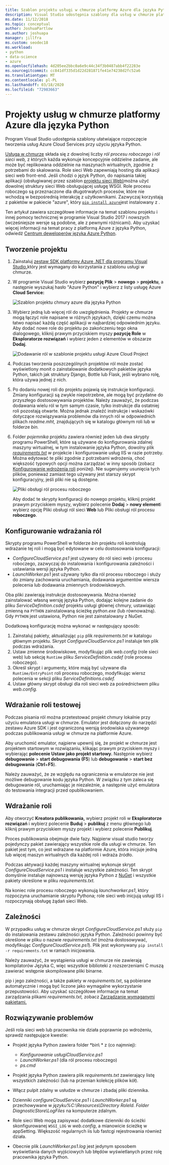 ```yaml
---
title: Szablon projektu usługi w chmurze platformy Azure dla języka Python
description: Visual Studio udostępnia szablony dla usług w chmurze platformy Azure napisanych w języku Python, w tym wdrażania ról, zależności i rozwiązywania problemów.
ms.date: 11/12/2018
ms.topic: conceptual
author: JoshuaPartlow
ms.author: joshuapa
manager: jillfra
ms.custom: seodec18
ms.workload:
- python
- data-science
- azure
ms.openlocfilehash: 4d205ee2bbc0a6e9c44c34f3b0487abb4f22283e
ms.sourcegitcommit: cc841df335d1d22d281871fe41e74238d2fc52a6
ms.translationtype: MT
ms.contentlocale: pl-PL
ms.lasthandoff: 03/18/2020
ms.locfileid: "72983663"
---
```

# <a name="azure-cloud-service-projects-for-python"></a>Projekty usług w chmurze platformy Azure dla języka Python

Program Visual Studio udostępnia szablony ułatwiające rozpoczęcie tworzenia usług Azure Cloud Services przy użyciu języka Python.

[Usługa w chmurze](/azure/cloud-services/) składa się z dowolnej liczby *ról procesu roboczego* i *ról sieci web,* z których każda wykonuje koncepcyjnie oddzielne zadanie, ale może być replikowana oddzielnie na maszynach wirtualnych, zgodnie z potrzebami do skalowania. Role sieci Web zapewniają hosting dla aplikacji sieci web front-end. Jeśli chodzi o język Python, do napisania takiej aplikacji (obsługiwanej przez szablon [projektu sieci Web)](python-web-application-project-templates.md)można użyć dowolnej struktury sieci Web obsługującej usługę WSGI. Role procesu roboczego są przeznaczone dla długotrwałych procesów, które nie wchodzą w bezpośrednią interakcję z użytkownikami. Zazwyczaj korzystają z pakietów w pakiecie "azure", który [`pip install azure`](https://pypi.org/project/azure)jest instalowany z .

Ten artykuł zawiera szczegółowe informacje na temat szablonu projektu i innej pomocy technicznej w programie Visual Studio 2017 i nowszych (wcześniejsze wersje są podobne, ale z pewnymi różnicami). Aby uzyskać więcej informacji na temat pracy z platformą Azure z języka Python, odwiedź [Centrum deweloperów języka Azure Python](/azure/python/).

## <a name="create-a-project"></a>Tworzenie projektu

1. Zainstaluj [zestaw SDK platformy Azure .NET dla programu Visual Studio,](https://visualstudio.microsoft.com/vs/azure-tools/)który jest wymagany do korzystania z szablonu usługi w chmurze.
1. W programie Visual Studio wybierz **pozycję Plik** > **nowego** > **projektu**, a następnie wyszukaj hasło "Azure Python" i wybierz z listy usługę Azure **Cloud Service:**

    ![Szablon projektu chmury azure dla języka Python](media/template-azure-cloud-project.png)

1. Wybierz jedną lub więcej ról do uwzględnienia. Projekty w chmurze mogą łączyć role napisane w różnych językach, dzięki czemu można łatwo napisać każdą część aplikacji w najbardziej odpowiednim języku. Aby dodać nowe role do projektu po zakończeniu tego okna dialogowego, kliknij prawym przyciskiem myszy **pozycję Role** w **Eksploratorze rozwiązań** i wybierz jeden z elementów w obszarze **Dodaj**.

    ![Dodawanie ról w szablonie projektu usługi Azure Cloud Project](media/template-azure-cloud-service-project-wizard.png)

1. Podczas tworzenia poszczególnych projektów ról może zostać wyświetlony monit o zainstalowanie dodatkowych pakietów języka Python, takich jak struktury Django, Bottle lub Flask, jeśli wybrano rolę, która używa jednej z nich.

1. Po dodaniu nowej roli do projektu pojawią się instrukcje konfiguracji. Zmiany konfiguracji są zwykle niepotrzebne, ale mogą być przydatne do przyszłego dostosowywania projektów. Należy zauważyć, że podczas dodawania wielu ról w tym samym czasie, tylko instrukcje dla ostatniej roli pozostają otwarte. Można jednak znaleźć instrukcje i wskazówki dotyczące rozwiązywania problemów dla innych ról w odpowiednich plikach *readme.mht,* znajdujących się w katalogu głównym roli lub w folderze *bin.*

1. Folder *pojemnika* projektu zawiera również jeden lub dwa skrypty programu PowerShell, które są używane do konfigurowania zdalnej maszyny wirtualnej, w tym instalowanie języka Python, dowolny plik [*requirements.txt*](#dependencies) w projekcie i konfigurowanie usług IIS w razie potrzeby. Można edytować te pliki zgodnie z potrzebami wdrożenia, choć większość typowych opcji można zarządzać w inny sposób (zobacz [Konfigurowanie wdrożenia roli](#configure-role-deployment) poniżej). Nie sugerujemy usunięcia tych plików, ponieważ zamiast tego używany jest starszy skrypt konfiguracyjny, jeśli pliki nie są dostępne.

    ![Pliki obsługi ról procesu roboczego](media/template-azure-cloud-service-worker-role-support-files.png)

    Aby dodać te skrypty konfiguracji do nowego projektu, kliknij projekt prawym przyciskiem myszy, wybierz polecenie **Dodaj** > **nowy element**i wybierz opcję Pliki obsługi ról sieci **Web** lub Pliki obsługi ról procesu **roboczego**.

## <a name="configure-role-deployment"></a>Konfigurowanie wdrażania ról

Skrypty programu PowerShell w folderze *bin* projektu roli kontrolują wdrażanie tej roli i mogą być edytowane w celu dostosowania konfiguracji:

- *ConfigureCloudService.ps1* jest używany do ról sieci web i procesu roboczego, zazwyczaj do instalowania i konfigurowania zależności i ustawiania wersji języka Python.
- *LaunchWorker.ps1* jest używany tylko dla ról procesu roboczego i służy do zmiany zachowania uruchamiania, dodawania argumentów wiersza polecenia lub dodawania zmiennych środowiskowych.

Oba pliki zawierają instrukcje dostosowywania. Można również zainstalować własną wersję języka Python, dodając kolejne zadanie do pliku *ServiceDefinition.csdef* projektu usługi głównej chmury, ustawiając zmienną na `PYTHON` zainstalowaną ścieżkę *python.exe* (lub równoważną). Gdy `PYTHON` jest ustawiona, Python nie jest zainstalowany z NuGet.

Dodatkową konfigurację można wykonać w następujący sposób:

1. Zainstaluj pakiety, aktualizując `pip` plik *requirements.txt* w katalogu głównym projektu. Skrypt *ConfigureCloudService.ps1* instaluje ten plik podczas wdrażania.
1. Ustaw zmienne środowiskowe, modyfikując plik *web.config* (role sieci web) lub sekcję `Runtime` pliku *ServiceDefinition.csdef* (role procesu roboczego).
1. Określ skrypt i argumenty, które mają być używane dla `Runtime/EntryPoint` roli procesu roboczego, modyfikując wiersz polecenia w sekcji pliku *ServiceDefinitions.csdef.*
1. Ustaw główny skrypt obsługi dla roli sieci web za pośrednictwem pliku *web.config.*

## <a name="test-role-deployment"></a>Wdrażanie roli testowej

Podczas pisania ról można przetestować projekt chmury lokalnie przy użyciu emulatora usługi w chmurze. Emulator jest dołączony do narzędzi zestawu Azure SDK i jest ograniczoną wersją środowiska używanego podczas publikowania usługi w chmurze na platformie Azure.

Aby uruchomić emulator, najpierw upewnij się, że projekt w chmurze jest projektem startowym w rozwiązaniu, klikając prawym przyciskiem myszy i wybierając **polecenie Ustaw jako projekt startowy.** Następnie wybierz **debugowanie** > **start debugowania** **(F5**) lub **debugowanie** > **start bez debugowania** (**Ctrl**+**F5**).

Należy zauważyć, że ze względu na ograniczenia w emulatorze nie jest możliwe debugowanie kodu języka Python. W związku z tym zaleca się debugowanie ról, uruchamiając je niezależnie, a następnie użyć emulatora do testowania integracji przed opublikowaniem.

## <a name="deploy-a-role"></a>Wdrażanie roli

Aby otworzyć **Kreatora publikowania,** wybierz projekt roli w **Eksploratorze rozwiązań** i wybierz polecenie **Buduj** > **publikuj** z menu głównego lub kliknij prawym przyciskiem myszy projekt i wybierz polecenie **Publikuj**.

Proces publikowania obejmuje dwie fazy. Najpierw visual studio tworzy pojedynczy pakiet zawierający wszystkie role dla usługi w chmurze. Ten pakiet jest tym, co jest wdrażane na platformie Azure, która inicjuje jedną lub więcej maszyn wirtualnych dla każdej roli i wdraża źródło.

Podczas aktywacji każdej maszyny wirtualnej wykonuje skrypt *ConfigureCloudService.ps1* i instaluje wszystkie zależności. Ten skrypt domyślnie instaluje najnowszą wersję języka Python z [NuGet](https://www.nuget.org/packages?q=Tags%3A%22python%22+Authors%3A%22Python+Software+Foundation%22) i wszystkie pakiety określone w pliku *requirements.txt.*

Na koniec role procesu roboczego wykonują *launchworker.ps1*, który rozpoczyna uruchamianie skryptu Pythona; role sieci web inicjują usługi IIS i rozpoczynają obsługę żądań sieci Web.

## <a name="dependencies"></a>Zależności

W przypadku usług w chmurze skrypt *ConfigureCloudService.ps1* służy `pip` do instalowania zestawu zależności języka Python. Zależności powinny być określone w pliku o nazwie *requirements.txt* (można dostosowywać, modyfikując *ConfigureCloudService.ps1*). Plik jest wykonywany `pip install -r requirements.txt` w ramach inicjowania.

Należy zauważyć, że wystąpienia usługi w chmurze nie zawierają kompilatorów Języka C, więc wszystkie biblioteki z rozszerzeniami C muszą zawierać wstępnie skompilowane pliki binarne.

pip i jego zależności, a także pakiety w *requirements.txt*, są pobierane automatycznie i mogą być liczone jako wymagalne wykorzystanie przepustowości. Aby uzyskać szczegółowe informacje na temat zarządzania plikami *requirements.txt,* zobacz [Zarządzanie wymaganymi pakietami.](managing-required-packages-with-requirements-txt.md)

## <a name="troubleshooting"></a>Rozwiązywanie problemów

Jeśli rola sieci web lub pracownika nie działa poprawnie po wdrożeniu, sprawdź następujące kwestie:

- Projekt języka Python zawiera folder *bin\\ * z (co najmniej):

  - *Konfigurowanie usługiCloudService.ps1*
  - *LaunchWorker.ps1* (dla ról procesu roboczego)
  - *ps.cmd*

- Projekt języka Python zawiera plik *requirements.txt* zawierający listę wszystkich zależności (lub na przemian kolekcję plików kół).
- Włącz pulpit zdalny w usłudze w chmurze i zbadaj pliki dziennika.
- Dzienniki *configureCloudService.ps1* i *LaunchWorker.ps1* są przechowywane w *języku\%C:\Resources\Directory RoleId. Folder DiagnosticStore\LogFiles* na komputerze zdalnym.
- Role sieci Web mogą zapisywać dodatkowe dzienniki do ścieżki skonfigurowanej `WSGI_LOG` w *web.config*, a mianowicie ścieżkę w appSetting. Większość regularnych iis lub fastcgi rejestrowania również działa.
- Obecnie plik *LaunchWorker.ps1.log* jest jedynym sposobem wyświetlania danych wyjściowych lub błędów wyświetlanych przez rolę pracownika języka Python.
